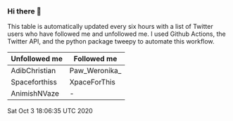 ### Hi there 👋

This table is automatically updated every six hours with a list of Twitter users who have followed me and unfollowed me. I used Github Actions, the Twitter API, and the python package tweepy to automate this workflow.

| Unfollowed me |  Followed me |
| --- | --- |
|AdibChristian|Paw_Weronika_|
|Spaceforthiss|XpaceForThis|
|AnimishNVaze|-|
Sat Oct  3 18:06:35 UTC 2020
